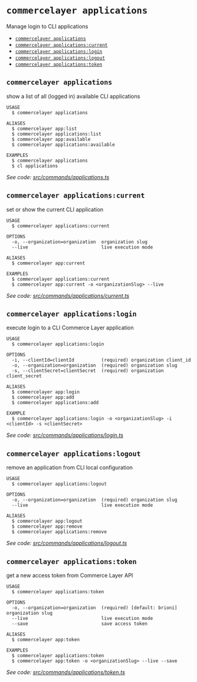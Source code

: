 `commercelayer applications`
============================

Manage login to CLI applications

* [`commercelayer applications`](#commercelayer-applications)
* [`commercelayer applications:current`](#commercelayer-applicationscurrent)
* [`commercelayer applications:login`](#commercelayer-applicationslogin)
* [`commercelayer applications:logout`](#commercelayer-applicationslogout)
* [`commercelayer applications:token`](#commercelayer-applicationstoken)

## `commercelayer applications`

show a list of all (logged in) available CLI applications

```
USAGE
  $ commercelayer applications

ALIASES
  $ commercelayer app:list
  $ commercelayer applications:list
  $ commercelayer app:available
  $ commercelayer applications:available

EXAMPLES
  $ commercelayer applications
  $ cl applications
```

_See code: [src/commands/applications.ts](https://github.com/commercelayer/commercelayer-cli/blob/v0.7.0/src/commands/applications.ts)_

## `commercelayer applications:current`

set or show the current CLI application

```
USAGE
  $ commercelayer applications:current

OPTIONS
  -o, --organization=organization  organization slug
  --live                           live execution mode

ALIASES
  $ commercelayer app:current

EXAMPLES
  $ commercelayer applications:current
  $ commercelayer app:current -o <organizationSlug> --live
```

_See code: [src/commands/applications/current.ts](https://github.com/commercelayer/commercelayer-cli/blob/v0.7.0/src/commands/applications/current.ts)_

## `commercelayer applications:login`

execute login to a CLI Commerce Layer application

```
USAGE
  $ commercelayer applications:login

OPTIONS
  -i, --clientId=clientId          (required) organization client_id
  -o, --organization=organization  (required) organization slug
  -s, --clientSecret=clientSecret  (required) organization client_secret

ALIASES
  $ commercelayer app:login
  $ commercelayer app:add
  $ commercelayer applications:add

EXAMPLE
  $ commercelayer applications:login -o <organizationSlug> -i <clientId> -s <clientSecret>
```

_See code: [src/commands/applications/login.ts](https://github.com/commercelayer/commercelayer-cli/blob/v0.7.0/src/commands/applications/login.ts)_

## `commercelayer applications:logout`

remove an application from CLI local configuration

```
USAGE
  $ commercelayer applications:logout

OPTIONS
  -o, --organization=organization  (required) organization slug
  --live                           live execution mode

ALIASES
  $ commercelayer app:logout
  $ commercelayer app:remove
  $ commercelayer applications:remove
```

_See code: [src/commands/applications/logout.ts](https://github.com/commercelayer/commercelayer-cli/blob/v0.7.0/src/commands/applications/logout.ts)_

## `commercelayer applications:token`

get a new access token from Commerce Layer API

```
USAGE
  $ commercelayer applications:token

OPTIONS
  -o, --organization=organization  (required) [default: brioni] organization slug
  --live                           live execution mode
  --save                           save access token

ALIASES
  $ commercelayer app:token

EXAMPLES
  $ commercelayer applications:token
  $ commercelayer app:token -o <organizationSlug> --live --save
```

_See code: [src/commands/applications/token.ts](https://github.com/commercelayer/commercelayer-cli/blob/v0.7.0/src/commands/applications/token.ts)_
